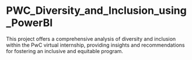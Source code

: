 # PWC_Diversity_and_Inclusion_using_PowerBI
This project offers a comprehensive analysis of diversity and inclusion within the PwC virtual internship, providing insights and recommendations for fostering an inclusive and equitable program.
